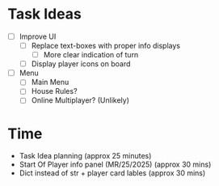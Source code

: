 # Task Ideas

- [ ] Improve UI
    - [ ] Replace text-boxes with proper info displays
        - [ ] More clear indication of turn
    - [ ] Display player icons on board
- [ ] Menu
    - [ ] Main Menu
    - [ ] House Rules?
    - [ ] Online Multiplayer? (Unlikely)

# Time

- Task Idea planning (approx 25 minutes)
- Start Of Player info panel (MR/25/2025) (approx 30 mins)
- Dict instead of str + player card lables (approx 30 mins)

